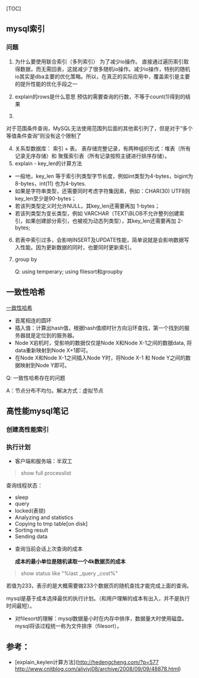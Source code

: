 [TOC]

## mysql索引

###  问题
1. 为什么要使用联合索引（多列索引）
     为了减少io操作。
     直接通过遍历索引取得数据，而无需回表，这就减少了很多随机io操作。减少io操作，特别的随机io其实是dba主要的优化策略。所以，在真正的实际应用中，覆盖索引是主要的提升性能的优化手段之一
2. explain的rows是什么意思
预估的需要查询的行数，不等于count(1)得到的结果

3. 
对于范围条件查询，MySQL无法使用范围列后面的其他索引列了，但是对于“多个等值条件查询”则没有这个限制了

4. 关系型数据库： 索引 + 表。  表存储完整记录，有两种组织形式：堆表（所有记录无序存储）和 聚簇索引表（所有记录按照主键进行排序存储）。
5. explain - key_len的计算方法
 * 一般地，key_len 等于索引列类型字节长度，例如int类型为4-bytes，bigint为8-bytes，int(11) 也为4-bytes.
  * 如果是字符串类型，还需要同时考虑字符集因素，例如：CHAR(30) UTF8则key_len至少是90-bytes；
 * 若该列类型定义时允许NULL，其key_len还需要再加 1-bytes；
 * 若该列类型为变长类型，例如 VARCHAR（TEXT\BLOB不允许整列创建索引，如果创建部分索引，也被视为动态列类型），其key_len还需要再加 2-bytes;

6. 若表中索引过多，会影响INSERT及UPDATE性能，简单说就是会影响数据写入性能。因为更新数据的同时，也要同时更新索引。
7. group by

   Q: using temperary; using filesort和groupby




## 一致性哈希
[一致性哈希](https://troywu0.gitbooks.io/spark/content/shu_ju_ku_suo_yin.html)


* 首尾相连的圆环
* 插入值：计算出hash值，根据hash值顺时针方向沿环查找，第一个找到的服务器就是定位到的服务器。
* Node X宕机时，受影响的数据仅仅是Node X和Node X-1之间的数据data, 将data重新映射到Node X+1即可。
* 在Node X和Node X-1之间插入Node Y时，将Node X-1 和 Node Y之间的数据映射到Node Y即可。

Q: 一致性哈希存在的问题

A：节点分布不均匀。解决方式：虚拟节点 

## 高性能mysql笔记
### 创建高性能索引

### 执行计划
* 客户端和服务端：半双工
> show full processlist

  查询线程状态： 
  - sleep
  - query
  - locked(表锁)
  - Analyzing and statistics
  - Copying to tmp table[on disk]
  - Sorting result
  - Sending data

* 查询当前会话上次查询的成本

	**成本的最小单位是随机读取一个4k数据页的成本**

> show status like "%last _query _cost%"

   若值为233，表示的是大概需要做233个数据页的随机查找才能完成上面的查询。
   
   mysql是基于成本选择最优的执行计划。（和用户理解的成本有出入，并不是执行时间最短）。
   
* 对filesort的理解：mysql数据量小时在内存中排序，数据量大时使用磁盘。mysql将该过程统一称为文件排序（filesort）。
   

	
## 参考：
- [explain_keylen计算方法](http://hedengcheng.com/?p=577
http://www.cnitblog.com/aliyiyi08/archive/2008/09/09/48878.html)

